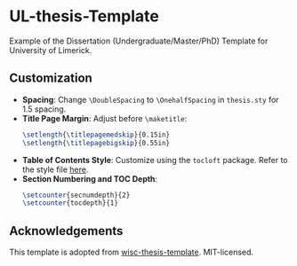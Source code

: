 # UL-thesis-Template
Example of the Dissertation (Undergraduate/Master/PhD) Template for University of Limerick.


## Customization

- **Spacing**: Change `\DoubleSpacing` to `\OnehalfSpacing` in `thesis.sty` for 1.5 spacing.
- **Title Page Margin**: Adjust before `\maketitle`:
  ```latex
  \setlength{\titlepagemedskip}{0.15in}
  \setlength{\titlepagebigskip}{0.55in}
  ```
- **Table of Contents Style**: Customize using the `tocloft` package. Refer to the style file [here](https://github.com/Lodour/ul-thesis-template/blob/main/thesis.sty#L204-L247).
- **Section Numbering and TOC Depth**:
  ```latex
  \setcounter{secnumdepth}{2}
  \setcounter{tocdepth}{1}
  ```

## Acknowledgements

This template is adopted from [wisc-thesis-template](https://github.com/Lodour/wisc-thesis-template). MIT-licensed.

```

